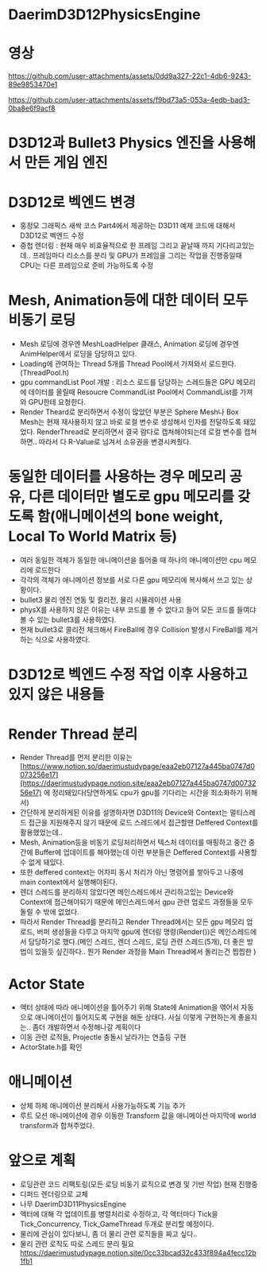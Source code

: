 # DaerimD3D12PhysicsEngine
# 영상
https://github.com/user-attachments/assets/0dd9a327-22c1-4db6-9243-89e9853470e1


https://github.com/user-attachments/assets/f9bd73a5-053a-4edb-bad3-0ba8e6f9acf8

# D3D12과 Bullet3 Physics 엔진을 사용해서 만든 게임 엔진
# D3D12로 벡엔드 변경
- 홍정모 그래픽스 새싹 코스 Part4에서 제공하는 D3D11 예제 코드에 대해서 D3D12로 벡엔드 수정
- 중첩 렌더링 : 현재 매우 비효율적으로 한 프레임 그리고 끝날때 까지 기다리고있는데.. 프레임마다 리소스를 분리 및 GPU가 프레임을 그리는 작업을 진행중일때 CPU는 다른 프레임으로 준비 가능하도록 수정
# Mesh, Animation등에 대한 데이터 모두 비동기 로딩
- Mesh 로딩에 경우엔 MeshLoadHelper 클래스, Animation 로딩에 경우엔 AnimHelper에서 로딩을 담당하고 있다.
- Loading에 관여하는 Thread 5개를 Thread Pool에서 가져와서 로드한다. (ThreadPool.h)
- gpu commandList Pool 개발 : 리소스 로드를 담당하는 스레드들은 GPU 메모리에 데이터를 올릴때 Resoucre CommandList Pool에서 CommandList를 가져와 GPU한테 요청한다. 
- Render Theard로 분리하면서 수정이 많았던 부분은 Sphere Mesh나 Box Mesh는 현재 재사용하지 않고 바로 로컬 변수로 생성해서 인자를 전달하도록 돼있었다. RenderThread로 분리하면서 결국 람다로 캡쳐해야되는데 로컬 변수를 캡쳐하면..
  따라서 다 R-Value로 넘겨서 소유권을 변경시켜줬다.
# 동일한 데이터를 사용하는 경우 메모리 공유, 다른 데이터만 별도로 gpu 메모리를 갖도록 함(애니메이션의 bone weight, Local To World Matrix 등)
- 여러 동일한 객체가 동일한 애니메이션을 틀어줄 때 하나의 애니메이션만 cpu 메모리에 로드한다
- 각각의 객체가 애니메이션 정보를 서로 다른 gpu 메모리에 복사해서 쓰고 있는 상황이다.
- bullet3 물리 엔진 연동 및 컬리전, 물리 시뮬레이션 사용
- physX를 사용하지 않은 이유는 내부 코드를 볼 수 없다고 들어 모든 코드를 들여댜볼 수 있는 bullet3를 사용하였다.
- 현재 bullet3로 콜리전 체크해서 FireBall에 경우 Collision 발생시 FireBall를 제거하는 식으로 사용하였다.

# D3D12로 벡엔드 수정 작업 이후 사용하고 있지 않은 내용들
# Render Thread 분리
- Render Thread를 먼저 분리한 이유는 [https://www.notion.so/daerimustudypage/eaa2eb07127a445ba0747d0073256e17](https://daerimustudypage.notion.site/eaa2eb07127a445ba0747d0073256e17) 에 정리돼있다(당연하게도 cpu가 gpu를 기다리는 시간을 최소화하기 위해서)
- 간단하게 분리하게된 이유를 설명하자면 D3D11의 Device와 Context는 멀티스레드 접근을 지원해주지 않기 때문에 로드 스레드에서 접근할땐 Deffered Context를 활용했었는데..
- Mesh, Animation등을 비동기 로딩처리하면서 텍스처 데이터를 매핑하고 중간 중간에 Buffer에 업데이트를 해야했는데 이런 부분들은 Deffered Context를 사용할 수 없게 돼있다.
- 또한 deffered context는 어차피 동시 처리가 아닌 명령어를 쌓아두고 나중에 main context에서 실행해야된다.
- 렌더 스레드를 분리하지 않았다면 메인스레드에서 관리하고있는 Device와 Context에 접근해야되기 때문에 메인스레드에서 gpu 관련 업로드 과정들을 모두 돌릴 수 밖에 없었다.
- 따라서 Render Thread를 분리하고 Render Thread에서는 모든 gpu 메모리 업로드, 버퍼 생성들을 다루고
  마지막 gpu에 렌더링 명령(Render())은 메인스레드에서 담당하기로 했다.(메인 스레드, 렌더 스레드, 로딩 관련 스레드(5개), 더 좋은 방법이 있을듯 싶긴하다.. 뭔가 Render 과정을 Main Thread에서 돌리는건 찝찝한 )
# Actor State
- 액터 상태에 따라 애니메이션을 틀어주기 위해 State에 Animation을 엮어서 자동으로 애니메이션이 틀어지도록 구현을 해둔 상태다. 사실 이렇게 구현하는게 좋을지는.. 좀더 개발하면서 수정해나갈 계획이다
- 이동 관련 로직들, Projectle 충돌시 날라가는 연출등 구현
- ActorState.h를 확인
# 애니메이션
- 상체 하체 애니메이션 분리해서 사용가능하도록 기능 추가
- 루트 모션 애니메이션에 경우 이동한 Transform 값을 애니메이션 마지막에 world transform과 합쳐주었다.
# 앞으로 계획
- 로딩관련 코드 리팩토링(모든 로딩 비동기 로직으로 변경 및 기반 작업) 현재 진행중
- 디퍼드 렌더링으로 교체
- 나무 DaerimD3D11PhysicsEngine
- 액터에 대해 각 업데이트를 병렬처리로 수정하고, 각 액터마다 Tick을 Tick_Concurrency, Tick_GameThread 두개로 분리할 예정이다.
- 물리에 관심이 있다보니, 좀 더 물리 관련 로직들을 짜고 싶다..
- 물리 관련 로직도 따로 스레드 분리 필요
https://daerimustudypage.notion.site/0cc33bcad32c433f894a4fecc12b1fb1

